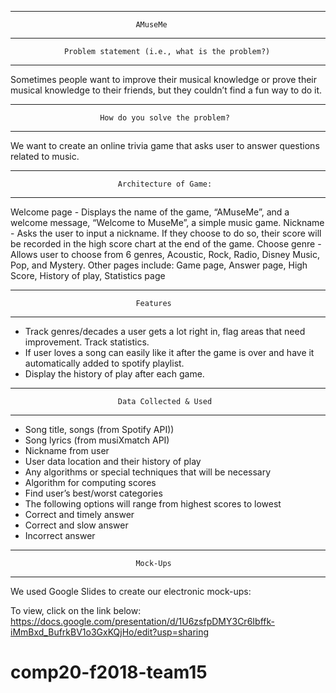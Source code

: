 -------------------------------------------------------------------------------
								
								AMuseMe 

-------------------------------------------------------------------------------
				Problem statement (i.e., what is the problem?)
-------------------------------------------------------------------------------

Sometimes people want to improve their musical knowledge or prove their 
musical knowledge to their friends, but they couldn’t find a fun way to do it.

-------------------------------------------------------------------------------
						How do you solve the problem?
-------------------------------------------------------------------------------

We want to create an online trivia game that asks user to answer questions
related to music.

-------------------------------------------------------------------------------
							Architecture of Game: 
-------------------------------------------------------------------------------

Welcome page - Displays the name of the game, “AMuseMe”, and a welcome 
message, “Welcome to MuseMe”, a simple music game.
Nickname - Asks the user to input a nickname. If they choose to do so, their 
score will be recorded in the high score chart at the end of the game.
Choose genre - Allows user to choose from 6 genres, Acoustic, Rock, Radio, 
Disney Music, Pop, and Mystery.
Other pages include:
Game page, Answer page, High Score, History of play, Statistics page

-------------------------------------------------------------------------------
								Features
-------------------------------------------------------------------------------

- Track genres/decades a user gets a lot right in, flag areas that need 
improvement. Track statistics.
- If user loves a song can easily like it after the game is over and have it 
automatically added to spotify playlist.
- Display the history of play after each game. 

-------------------------------------------------------------------------------
							Data Collected & Used
-------------------------------------------------------------------------------

- Song title, songs (from Spotify API))
- Song lyrics (from musiXmatch API)
- Nickname from user 
- User data location and their history of play
- Any algorithms or special techniques that will be necessary
- Algorithm for computing scores
- Find user’s best/worst categories
- The following options will range from highest scores to lowest
- Correct and timely answer
- Correct and slow answer
- Incorrect answer

-------------------------------------------------------------------------------
								Mock-Ups
-------------------------------------------------------------------------------

We used Google Slides to create our electronic mock-ups:
<!-- ![My image](username.github.com/repository/img/image.jpg) -->


To view, click on the link below:
https://docs.google.com/presentation/d/1U6zsfpDMY3Cr6Ibffk-iMmBxd_BufrkBV1o3GxKQjHo/edit?usp=sharing
# comp20-f2018-team15

